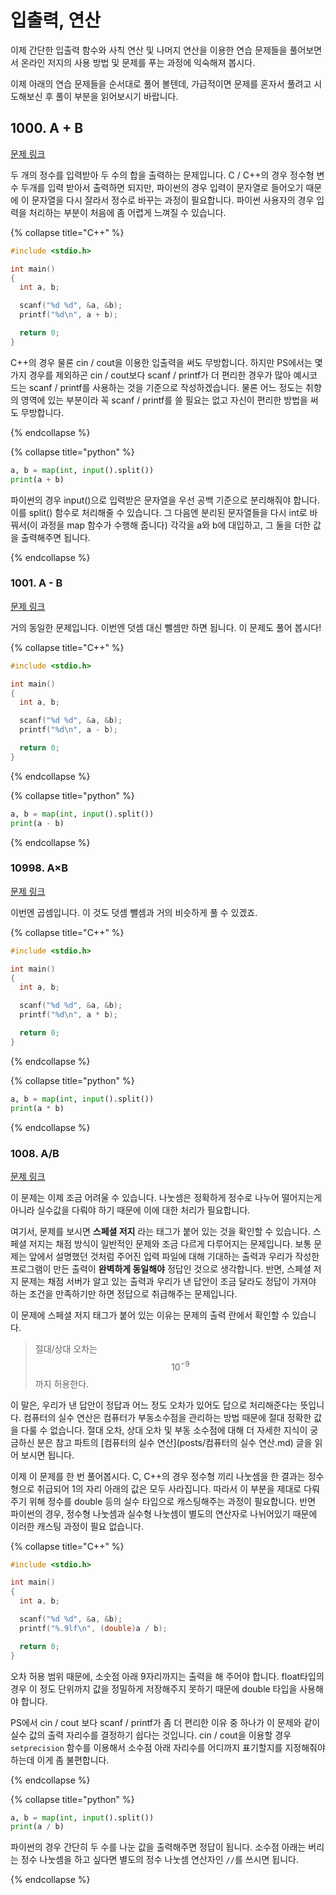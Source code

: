 # 입출력, 연산

이제 간단한 입출력 함수와 사칙 연산 및 나머지 연산을 이용한 연습 문제들을 풀어보면서 온라인 저지의 사용 방법 및 문제를 푸는 과정에 익숙해져 봅시다.

이제 아래의 연습 문제들을 순서대로 풀어 볼텐데, 가급적이면 문제를 혼자서 풀려고 시도해보신 후 풀이 부분을 읽어보시기 바랍니다.

## 1000. A + B

[문제 링크](https://www.acmicpc.net/problem/1000)

두 개의 정수를 입력받아 두 수의 합을 출력하는 문제입니다. C / C++의 경우 정수형 변수 두개를 입력 받아서 출력하면 되지만, 파이썬의 경우 입력이 문자열로 들어오기 때문에 이 문자열을 다시 잘라서 정수로 바꾸는 과정이 필요합니다. 파이썬 사용자의 경우 입력을 처리하는 부분이 처음에 좀 어렵게 느껴질 수 있습니다.

{% collapse  title="C++" %}

```C++
#include <stdio.h>

int main()
{
  int a, b;

  scanf("%d %d", &a, &b);
  printf("%d\n", a + b);

  return 0;
}
```

C++의 경우 물론 cin / cout을 이용한 입출력을 써도 무방합니다. 하지만 PS에서는 몇 가지 경우를 제외하곤 cin / cout보다 scanf / printf가 더 편리한 경우가 많아 예시코드는 scanf / printf를 사용하는 것을 기준으로 작성하겠습니다. 물론 어느 정도는 취향의 영역에 있는 부분이라 꼭 scanf / printf를 쓸 필요는 없고 자신이 편리한 방법을 써도 무방합니다.

{% endcollapse %}

{% collapse  title="python" %}

```python
a, b = map(int, input().split())
print(a + b)
```

파이썬의 경우 input()으로 입력받은 문자열을 우선 공백 기준으로 분리해줘야 합니다. 이를 split() 함수로 처리해줄 수 있습니다. 그 다음엔 분리된 문자열들을 다시 int로 바꿔서(이 과정을 map 함수가 수행해 줍니다) 각각을 a와 b에 대입하고, 그 둘을 더한 값을 출력해주면 됩니다.

{% endcollapse %}

### 1001. A - B

[문제 링크](https://www.acmicpc.net/problem/1001)

거의 동일한 문제입니다. 이번엔 덧셈 대신 뺄셈만 하면 됩니다. 이 문제도 풀어 봅시다!

{% collapse  title="C++" %}

```C++
#include <stdio.h>

int main()
{
  int a, b;

  scanf("%d %d", &a, &b);
  printf("%d\n", a - b);

  return 0;
}
```

{% endcollapse %}

{% collapse title="python" %}

```python
a, b = map(int, input().split())
print(a - b)
```

{% endcollapse %}

### 10998. A×B

[문제 링크](https://www.acmicpc.net/problem/10998)

이번엔 곱셈입니다. 이 것도 덧셈 뺄셈과 거의 비슷하게 풀 수 있겠죠.

{% collapse  title="C++" %}

```C++
#include <stdio.h>

int main()
{
  int a, b;

  scanf("%d %d", &a, &b);
  printf("%d\n", a * b);

  return 0;
}
```

{% endcollapse %}

{% collapse title="python" %}

```python
a, b = map(int, input().split())
print(a * b)
```

{% endcollapse %}

### 1008. A/B

[문제 링크](https://www.acmicpc.net/problem/1008)

이 문제는 이제 조금 어려울 수 있습니다. 나눗셈은 정확하게 정수로 나누어 떨어지는게 아니라 실수값을 다뤄야 하기 때문에 이에 대한 처리가 필요합니다.

여기서, 문제를 보시면 **스페셜 저지** 라는 태그가 붙어 있는 것을 확인할 수 있습니다. 스페셜 저지는 채점 방식이 일반적인 문제와 조금 다르게 다루어지는 문제입니다. 보통 문제는 앞에서 설명했던 것처럼 주어진 입력 파일에 대해 기대하는 출력과 우리가 작성한 프로그램이 만든 출력이 **완벽하게 동일해야** 정답인 것으로 생각합니다. 반면, 스페셜 저지 문제는 채점 서버가 알고 있는 출력과 우리가 낸 답안이 조금 달라도 정답이 가져야 하는 조건을 만족하기만 하면 정답으로 취급해주는 문제입니다.

이 문제에 스페셜 저지 태그가 붙어 있는 이유는 문제의 출력 란에서 확인할 수 있습니다.

> 절대/상대 오차는 $$ 10^{-9} $$ 까지 허용한다.

이 말은, 우리가 낸 답안이 정답과 어느 정도 오차가 있어도 답으로 처리해준다는 뜻입니다. 컴퓨터의 실수 연산은 컴퓨터가 부동소수점을 관리하는 방법 때문에 절대 정확한 값을 다룰 수 없습니다. 절대 오차, 상대 오차 및 부동 소수점에 대해 더 자세한 지식이 궁금하신 분은 참고 파트의 [컴퓨터의 실수 연산](posts/컴퓨터의 실수 연산.md) 글을 읽어 보시면 됩니다.

이제 이 문제를 한 번 풀어봅시다. C, C++의 경우 정수형 끼리 나눗셈을 한 결과는 정수형으로 취급되어 1의 자리 아래의 값은 모두 사라집니다. 따라서 이 부분을 제대로 다뤄주기 위해 정수를 double 등의 실수 타입으로 캐스팅해주는 과정이 필요합니다. 반면 파이썬의 경우, 정수형 나눗셈과 실수형 나눗셈이 별도의 연산자로 나뉘어있기 때문에 이러한 캐스팅 과정이 필요 없습니다.

{% collapse  title="C++" %}

```C++
#include <stdio.h>

int main()
{
  int a, b;

  scanf("%d %d", &a, &b);
  printf("%.9lf\n", (double)a / b);

  return 0;
}
```

오차 허용 범위 때문에, 소숫점 아래 9자리까지는 출력을 해 주어야 합니다. float타입의 경우 이 정도 단위까지 값을 정밀하게 저장해주지 못하기 때문에 double 타입을 사용해야 합니다.

PS에서 cin / cout 보다 scanf / printf가 좀 더 편리한 이유 중 하나가 이 문제와 같이 실수 값의 출력 자리수를 결정하기 쉽다는 것입니다. cin / cout을 이용할 경우 `setprecision` 함수를 이용해서 소수점 아래 자리수를 어디까지 표기할지를 지정해줘야하는데 이게 좀 불편합니다.

{% endcollapse %}

{% collapse title="python" %}

```python
a, b = map(int, input().split())
print(a / b)
```

파이썬의 경우 간단히 두 수를 나눈 값을 출력해주면 정답이 됩니다. 소수점 아래는 버리는 정수 나눗셈을 하고 싶다면 별도의 정수 나눗셈 연산자인 `//`를 쓰시면 됩니다.

{% endcollapse %}